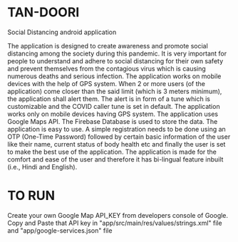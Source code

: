 # TAN-DOORI
Social Distancing android application

The application is designed to create awareness and promote social distancing among the society during this pandemic. It is very important for people to understand and adhere to social distancing for their own safety and prevent themselves from the contagious virus which is causing numerous deaths and serious infection. The application works on mobile devices with the help of GPS system. When 2 or more users (of the application) come closer than the said limit (which is 3 meters minimum), the application shall alert them. The alert is in form of a tune which is customizable and the COVID caller tune is set in default.
The application works only on mobile devices having GPS system. The application uses Google Maps API. The Firebase Database is used to store the data. The application is easy to use. A simple registration needs to be done using an OTP (One-Time Password) followed by certain basic information of the user like their name, current status of body health etc and finally the user is set to make the best use of the application. The application is made for the comfort and ease of the user and therefore it has bi-lingual feature inbuilt (i.e., Hindi and English).

# TO RUN
Create your own Google Map API_KEY from developers console of Google. Copy and Paste that API key in "app/src/main/res/values/strings.xml" file and "app/google-services.json" file
